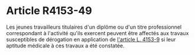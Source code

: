 # Article R4153-49

Les jeunes travailleurs titulaires d'un diplôme ou d'un titre professionnel correspondant à l'activité qu'ils exercent peuvent être affectés aux travaux susceptibles de dérogation en application de [l'article L. 4153-9][1] si leur aptitude médicale à ces travaux a été constatée.

 [1]: /affichCodeArticle.do?cidTexte=LEGITEXT000006072050&idArticle=LEGIARTI000006903188&dateTexte=&categorieLien=cid